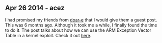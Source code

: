 ## Apr 26 2014 - acez

I had promised my friends from [doar-e](http://doar-e.github.io/) that I would give them a guest post. This was 6 months ago. Although it took me a while, I finally found the time to do it. The post talks about how we can use the ARM Exception Vector Table in a kernel exploit. Check it out [here](https://doar-e.github.io/blog/2014/04/30/corrupting-arm-evt/).
